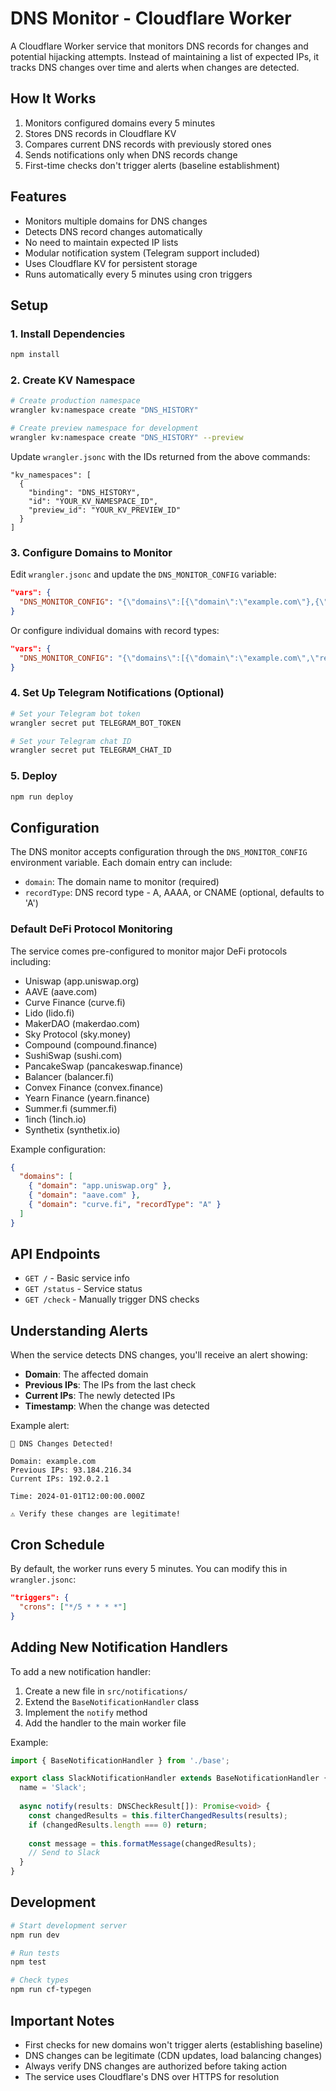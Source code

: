 # DNS Monitor - Cloudflare Worker

A Cloudflare Worker service that monitors DNS records for changes and potential hijacking attempts. Instead of maintaining a list of expected IPs, it tracks DNS changes over time and alerts when changes are detected.

## How It Works

1. Monitors configured domains every 5 minutes
2. Stores DNS records in Cloudflare KV
3. Compares current DNS records with previously stored ones
4. Sends notifications only when DNS records change
5. First-time checks don't trigger alerts (baseline establishment)

## Features

- Monitors multiple domains for DNS changes
- Detects DNS record changes automatically
- No need to maintain expected IP lists
- Modular notification system (Telegram support included)
- Uses Cloudflare KV for persistent storage
- Runs automatically every 5 minutes using cron triggers

## Setup

### 1. Install Dependencies

```bash
npm install
```

### 2. Create KV Namespace

```bash
# Create production namespace
wrangler kv:namespace create "DNS_HISTORY"

# Create preview namespace for development
wrangler kv:namespace create "DNS_HISTORY" --preview
```

Update `wrangler.jsonc` with the IDs returned from the above commands:

```jsonc
"kv_namespaces": [
  {
    "binding": "DNS_HISTORY",
    "id": "YOUR_KV_NAMESPACE_ID",
    "preview_id": "YOUR_KV_PREVIEW_ID"
  }
]
```

### 3. Configure Domains to Monitor

Edit `wrangler.jsonc` and update the `DNS_MONITOR_CONFIG` variable:

```json
"vars": {
  "DNS_MONITOR_CONFIG": "{\"domains\":[{\"domain\":\"example.com\"},{\"domain\":\"yourdomain.com\"}]}"
}
```

Or configure individual domains with record types:

```json
"vars": {
  "DNS_MONITOR_CONFIG": "{\"domains\":[{\"domain\":\"example.com\",\"recordType\":\"A\"},{\"domain\":\"example.org\",\"recordType\":\"AAAA\"}]}"
}
```

### 4. Set Up Telegram Notifications (Optional)

```bash
# Set your Telegram bot token
wrangler secret put TELEGRAM_BOT_TOKEN

# Set your Telegram chat ID
wrangler secret put TELEGRAM_CHAT_ID
```

### 5. Deploy

```bash
npm run deploy
```

## Configuration

The DNS monitor accepts configuration through the `DNS_MONITOR_CONFIG` environment variable. Each domain entry can include:

- `domain`: The domain name to monitor (required)
- `recordType`: DNS record type - A, AAAA, or CNAME (optional, defaults to 'A')

### Default DeFi Protocol Monitoring

The service comes pre-configured to monitor major DeFi protocols including:
- Uniswap (app.uniswap.org)
- AAVE (aave.com)
- Curve Finance (curve.fi)
- Lido (lido.fi)
- MakerDAO (makerdao.com)
- Sky Protocol (sky.money)
- Compound (compound.finance)
- SushiSwap (sushi.com)
- PancakeSwap (pancakeswap.finance)
- Balancer (balancer.fi)
- Convex Finance (convex.finance)
- Yearn Finance (yearn.finance)
- Summer.fi (summer.fi)
- 1inch (1inch.io)
- Synthetix (synthetix.io)

Example configuration:
```json
{
  "domains": [
    { "domain": "app.uniswap.org" },
    { "domain": "aave.com" },
    { "domain": "curve.fi", "recordType": "A" }
  ]
}
```

## API Endpoints

- `GET /` - Basic service info
- `GET /status` - Service status
- `GET /check` - Manually trigger DNS checks

## Understanding Alerts

When the service detects DNS changes, you'll receive an alert showing:
- **Domain**: The affected domain
- **Previous IPs**: The IPs from the last check
- **Current IPs**: The newly detected IPs
- **Timestamp**: When the change was detected

Example alert:
```
🚨 DNS Changes Detected!

Domain: example.com
Previous IPs: 93.184.216.34
Current IPs: 192.0.2.1

Time: 2024-01-01T12:00:00.000Z

⚠️ Verify these changes are legitimate!
```

## Cron Schedule

By default, the worker runs every 5 minutes. You can modify this in `wrangler.jsonc`:

```json
"triggers": {
  "crons": ["*/5 * * * *"]
}
```

## Adding New Notification Handlers

To add a new notification handler:

1. Create a new file in `src/notifications/`
2. Extend the `BaseNotificationHandler` class
3. Implement the `notify` method
4. Add the handler to the main worker file

Example:
```typescript
import { BaseNotificationHandler } from './base';

export class SlackNotificationHandler extends BaseNotificationHandler {
  name = 'Slack';
  
  async notify(results: DNSCheckResult[]): Promise<void> {
    const changedResults = this.filterChangedResults(results);
    if (changedResults.length === 0) return;
    
    const message = this.formatMessage(changedResults);
    // Send to Slack
  }
}
```

## Development

```bash
# Start development server
npm run dev

# Run tests
npm test

# Check types
npm run cf-typegen
```

## Important Notes

- First checks for new domains won't trigger alerts (establishing baseline)
- DNS changes can be legitimate (CDN updates, load balancing changes)
- Always verify DNS changes are authorized before taking action
- The service uses Cloudflare's DNS over HTTPS for resolution